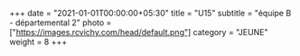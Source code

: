 +++
date = "2021-01-01T00:00:00+05:30"
title = "U15"
subtitle = "équipe B - départemental 2"
photo = ["https://images.rcvichy.com/head/default.png"]
category = "JEUNE"
weight = 8
+++ 


